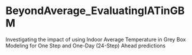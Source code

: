 # BeyondAverage_EvaluatingIATinGBM
 Investigating the impact of using Indoor Average Temperature in Grey Box Modeling for One Step and One-Day (24-Step) Ahead predictions
